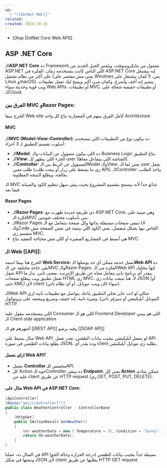 ```yaml
---
up:
  - "[[DotNet MOC]]"
related: 
created: 2024-10-15
---
```

- [[Asp DotNet Core Web API]]
## ASP .NET Core
الـ**ASP.NET Core** ده Framework معمول من مايكروسوفت، وبيُعتبر الجيل الجديد من ASP.NET اللي الناس كانت بتستخدمه زمان. 
الفكرة في ASP.NET Core إنه بيشتغل على أكتر من نظام تشغيل (يعني مش مقتصر على Windows بس، لأ كمان بيشتغل على Linux وmacOS). 
بيتميز إنه أخف وأسرع، وكمان مرن أكتر وبيتيح ليك تعمل تطبيقات ويب قوية وحديثة سواء Web APIs، أو تطبيقات MVC، أو تطبيقات حقيقية شغالة على الـCloud.

### الفرق بين MVC وRazor Pages:
الخرج بيبقا Web site كامل
الفرق بينهم في المعمارية بتاع كل واحد Architecture 
#### MVC
الـ**MVC (Model-View-Controller)**: ده بيكون نوع من التطبيقات اللي بتستخدم أسلوب تقسيم التطبيق لـ 3 أجزاء:
  - الـ**Model**: ده اللي بيكون مسؤول عن البيانات والـ Business Logic بتاع التطبيق.
  - الـ**View**: الجزء اللي بيظهر للـ user (الشاشة اللي بيتفاعل معاها).
  - الـ**Controller**: المسؤول عن الربط بين الـModel والـView، يعني لما الـ user يعمل طلب معين (زي ما يضغط على زرار أو يبعت طلب API)، الـController بياخد الطلب، يعالجه، ويطلع النتيجة المطلوبة.

  الـ MVC شائع جداً لأنه بيسمح بتقسيم المشروع بحيث يبقى سهل تنظيم الكود والصيانة فيما بعد.
#### Razor Pages
- الـ**Razor Pages**: دي طريقة جديدة ظهرت مع ASP.NET Core، وهي مبنية على فكرة الـMVC بس بأسلوب مختلف شويتين.
- الـRazor Pages بتبقى صفحات مستقلة بذاتها وكل صفحة بتتعامل مع الـ UI والـCode الخاص بيها بشكل منفصل، يعني الكود اللي بيتنفذ في نفس الصفحة مش متقسم زي MVC. 
- هي أبسط في المشاريع الصغيرة أو اللي مش محتاجة التعقيد بتاع MVC.

### الـ Web [[API]]:
الخرج هنا بيبقا اسمه **Web Service**: بعمل خدمة ممكن أي حد يوصلها
الـ**Web API** ده بقى حاجة مختلفة عن الـMVC والـRazor Pages. 
الفكرة من الـWeb API إنها بتخليك تعمل API بيقدر أي برنامج تاني يتعامل معاه عن طريق الإنترنت. 
بمعنى تاني، بدل ما تعمل تطبيق ويب بيطلع صفحات HTML زي MVC، لأ، هنا بتبعت بيانات زي JSON (أو حتى XML) لأي client (سواء كان ويب، موبايل، أو أي نظام تاني).

الـWeb API مثالي لو انت عايز تخلي التطبيق بتاعك يتواصل مع تطبيقات تانية (زي الموبايل أبليكيشن أو سيرفر تاني). 
وميزة تانية، إنه خفيف وسريع وبيعتمد على بروتوكول HTTP.

اللي بيستخدمه بنقول عليه Consumer اللي هو الـ Frontend Developer اللي هو بيبني الـ Client-side application

أشهرهم هو الـ [[REST API]] وفيه برضو [[SOAP API]]

مثال بسيط على Web API:
لو بتعمل أبليكيشن بيجيب بيانات الطقس، تقدر تعمل API يطلع بيانات الطقس في صورة JSON، وده يقدر أي client يطلبه زي موبايل أبليكيشن.

#### ازاي بتعمل Web API؟
- بتعمل **Controller** مخصص للـAPI.
- كل Action جوه الـController ده بيبقى **Endpoint**، يعني كل **Action** ممكن يتنادى عليه من client عن طريق HTTP request (زي GET, POST, PUT, DELETE).

#### مثال على Web API في ASP.NET Core:
```csharp
[ApiController]
[Route("api/[controller]")]
public class WeatherController : ControllerBase
{
    [HttpGet]
    public IActionResult GetWeather()
    {
        var weatherData = new { Temperature = 25, Condition = "Sunny" };
        return Ok(weatherData);
    }
}
```
في المثال ده، عملنا API بسيطة جداً بتجيب بيانات الطقس (درجة الحرارة وحالة الجو) وتبعتها في شكل JSON لأي client يطلبها عن طريق HTTP GET request.